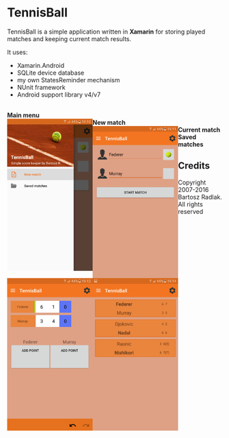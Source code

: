 # TennisBall
TennisBall is a simple application written in **Xamarin** for storing played matches and keeping current match results.
</br>


It uses:

* Xamarin.Android 
* SQLite device database
* my own StatesReminder mechanism
* NUnit framework
* Android support library v4/v7

</br>


<div align="left" >
  <div><b>Main menu</b></div>
  <img src="https://github.com/bradlak/TennisBall/blob/master/Screenshots/menu.png" align="left" width="200"   >
</div>

<div align="left">
  <div><b>New match</b></div>
  <img src="https://github.com/bradlak/TennisBall/blob/master/Screenshots/newmatch.png" align="left" width="200"   >
</div>

<div align="left">
  <div><b>Current match</b></div>
  <img src="https://github.com/bradlak/TennisBall/blob/master/Screenshots/match.png" align="left" width="200"   >
</div>

<div align="left">
  <div><b>Saved matches</b></div>
  <img src="https://github.com/bradlak/TennisBall/blob/master/Screenshots/savedmatches.png" align="left" width="200"   >
</div>

## Credits
Copyright 2007-2016 Bartosz Radlak.</br> All rights reserved
